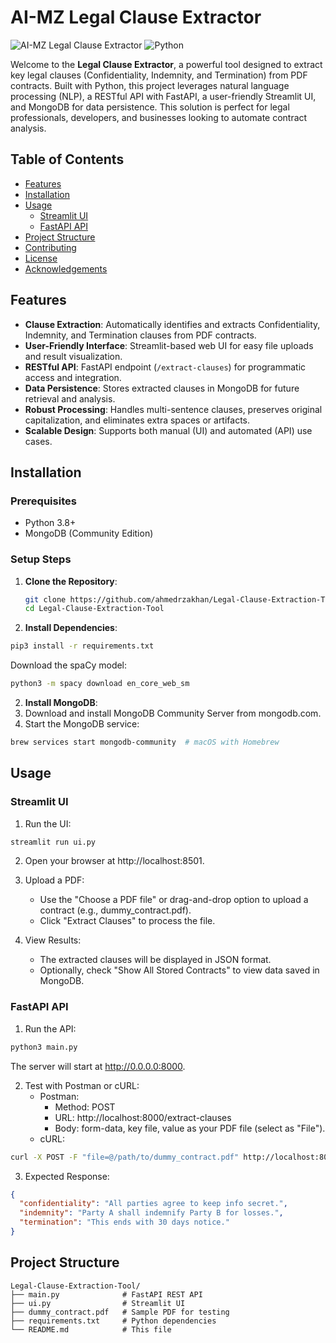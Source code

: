 # AI-MZ Legal Clause Extractor

![AI-MZ Legal Clause Extractor](https://img.shields.io/badge/Project-AI--MZ_Legal_Clause_Extractor-blue) ![Python](https://img.shields.io/badge/Language-Python-3776AB.svg)

Welcome to the **Legal Clause Extractor**, a powerful tool designed to extract key legal clauses (Confidentiality, Indemnity, and Termination) from PDF contracts. Built with Python, this project leverages natural language processing (NLP), a RESTful API with FastAPI, a user-friendly Streamlit UI, and MongoDB for data persistence. This solution is perfect for legal professionals, developers, and businesses looking to automate contract analysis.

## Table of Contents

- [Features](#features)
- [Installation](#installation)
- [Usage](#usage)
  - [Streamlit UI](#streamlit-ui)
  - [FastAPI API](#fastapi-api)
- [Project Structure](#project-structure)
- [Contributing](#contributing)
- [License](#license)
- [Acknowledgements](#acknowledgements)

## Features

- **Clause Extraction**: Automatically identifies and extracts Confidentiality, Indemnity, and Termination clauses from PDF contracts.
- **User-Friendly Interface**: Streamlit-based web UI for easy file uploads and result visualization.
- **RESTful API**: FastAPI endpoint (`/extract-clauses`) for programmatic access and integration.
- **Data Persistence**: Stores extracted clauses in MongoDB for future retrieval and analysis.
- **Robust Processing**: Handles multi-sentence clauses, preserves original capitalization, and eliminates extra spaces or artifacts.
- **Scalable Design**: Supports both manual (UI) and automated (API) use cases.

## Installation

### Prerequisites

- Python 3.8+
- MongoDB (Community Edition)

### Setup Steps

1. **Clone the Repository**:

   ```bash
   git clone https://github.com/ahmedrzakhan/Legal-Clause-Extraction-Tool.git
   cd Legal-Clause-Extraction-Tool
   ```

2. **Install Dependencies**:

```bash
pip3 install -r requirements.txt
```

Download the spaCy model:

```bash
python3 -m spacy download en_core_web_sm
```

2. **Install MongoDB**:
1. Download and install MongoDB Community Server from mongodb.com.
1. Start the MongoDB service:

```bash
brew services start mongodb-community  # macOS with Homebrew
```

## Usage

### Streamlit UI

1. Run the UI:

```bash
streamlit run ui.py
```

2. Open your browser at http://localhost:8501.

3. Upload a PDF:

   - Use the "Choose a PDF file" or drag-and-drop option to upload a contract (e.g., dummy_contract.pdf).
   - Click "Extract Clauses" to process the file.

4. View Results:
   - The extracted clauses will be displayed in JSON format.
   - Optionally, check "Show All Stored Contracts" to view data saved in MongoDB.

### FastAPI API

1. Run the API:

```bash
python3 main.py
```

The server will start at http://0.0.0.0:8000.

2. Test with Postman or cURL:
   - Postman:
     - Method: POST
     - URL: http://localhost:8000/extract-clauses
     - Body: form-data, key file, value as your PDF file (select as "File").
   - cURL:

```bash
curl -X POST -F "file=@/path/to/dummy_contract.pdf" http://localhost:8000/extract-clauses
```

3. Expected Response:

```json
{
  "confidentiality": "All parties agree to keep info secret.",
  "indemnity": "Party A shall indemnify Party B for losses.",
  "termination": "This ends with 30 days notice."
}
```

## Project Structure

```text
Legal-Clause-Extraction-Tool/
├── main.py              # FastAPI REST API
├── ui.py                # Streamlit UI
├── dummy_contract.pdf   # Sample PDF for testing
├── requirements.txt     # Python dependencies
└── README.md            # This file
```
